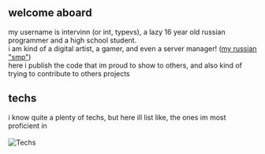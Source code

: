 ## welcome aboard
my username is intervinn (or int, typevs), a lazy 16 year old russian programmer and a high school student. <br/>
i am kind of a digital artist, a gamer, and even a server manager! ([my russian "smp"](https://waltercraft.vercel.app)) <br/>
here i publish the code that im proud to show to others, and also kind of trying to contribute to others projects

## techs
i know quite a plenty of techs, but here ill list like, the ones im most proficient in <br/><br/>
![Techs](https://go-skill-icons.vercel.app/api/icons?i=js,ts,go,luau,nextjs,tailwind,mongodb,postgres,arch,vscode&perline=11)
